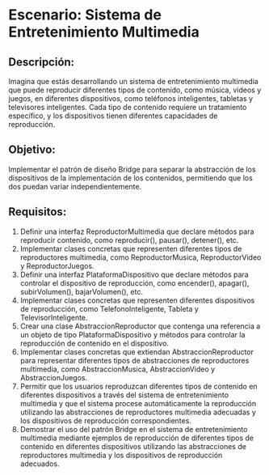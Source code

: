 # Escenario: Sistema de Entretenimiento Multimedia

## Descripción:

Imagina que estás desarrollando un sistema de entretenimiento multimedia que puede reproducir diferentes tipos de contenido, como música, videos y juegos, en diferentes dispositivos, como teléfonos inteligentes, tabletas y televisores inteligentes. Cada tipo de contenido requiere un tratamiento específico, y los dispositivos tienen diferentes capacidades de reproducción.

## Objetivo:

Implementar el patrón de diseño Bridge para separar la abstracción de los dispositivos de la implementación de los contenidos, permitiendo que los dos puedan variar independientemente.

## Requisitos:

1. Definir una interfaz ReproductorMultimedia que declare métodos para reproducir contenido, como reproducir(), pausar(), detener(), etc.
2. Implementar clases concretas que representen diferentes tipos de reproductores multimedia, como ReproductorMusica, ReproductorVideo y ReproductorJuegos.
3. Definir una interfaz PlataformaDispositivo que declare métodos para controlar el dispositivo de reproducción, como encender(), apagar(), subirVolumen(), bajarVolumen(), etc.
4. Implementar clases concretas que representen diferentes dispositivos de reproducción, como TelefonoInteligente, Tableta y TelevisorInteligente.
5. Crear una clase AbstraccionReproductor que contenga una referencia a un objeto de tipo PlataformaDispositivo y métodos para controlar la reproducción de contenido en el dispositivo.
6. Implementar clases concretas que extiendan AbstraccionReproductor para representar diferentes tipos de abstracciones de reproductores multimedia, como AbstraccionMusica, AbstraccionVideo y AbstraccionJuegos.
7. Permitir que los usuarios reproduzcan diferentes tipos de contenido en diferentes dispositivos a través del sistema de entretenimiento multimedia y que el sistema procese automáticamente la reproducción utilizando las abstracciones de reproductores multimedia adecuadas y los dispositivos de reproducción correspondientes.
8. Demostrar el uso del patrón Bridge en el sistema de entretenimiento multimedia mediante ejemplos de reproducción de diferentes tipos de contenido en diferentes dispositivos utilizando las abstracciones de reproductores multimedia y los dispositivos de reproducción adecuados.